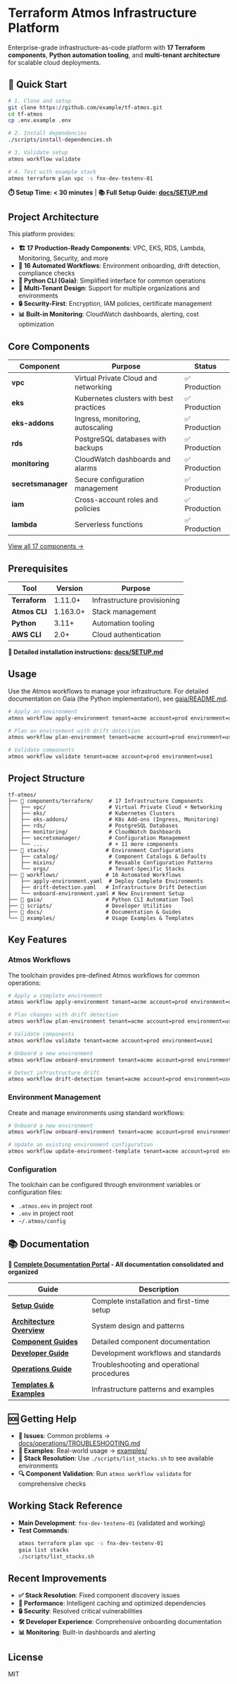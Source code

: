 # Terraform Atmos Infrastructure Platform

Enterprise-grade infrastructure-as-code platform with **17 Terraform components**, **Python automation tooling**, and **multi-tenant architecture** for scalable cloud deployments.

## 🚀 Quick Start

```bash
# 1. Clone and setup
git clone https://github.com/example/tf-atmos.git
cd tf-atmos
cp .env.example .env

# 2. Install dependencies  
./scripts/install-dependencies.sh

# 3. Validate setup
atmos workflow validate

# 4. Test with example stack
atmos terraform plan vpc -s fnx-dev-testenv-01
```

**⏱️ Setup Time: < 30 minutes** | **📚 Full Setup Guide: [docs/SETUP.md](./docs/SETUP.md)**

## Project Architecture

This platform provides:

- **🏗️ 17 Production-Ready Components**: VPC, EKS, RDS, Lambda, Monitoring, Security, and more
- **🔄 16 Automated Workflows**: Environment onboarding, drift detection, compliance checks
- **🐍 Python CLI (Gaia)**: Simplified interface for common operations
- **🏢 Multi-Tenant Design**: Support for multiple organizations and environments
- **🔒 Security-First**: Encryption, IAM policies, certificate management
- **📊 Built-in Monitoring**: CloudWatch dashboards, alerting, cost optimization

## Core Components

| Component | Purpose | Status |
|-----------|---------|--------|
| **vpc** | Virtual Private Cloud and networking | ✅ Production |
| **eks** | Kubernetes clusters with best practices | ✅ Production |
| **eks-addons** | Ingress, monitoring, autoscaling | ✅ Production |
| **rds** | PostgreSQL databases with backups | ✅ Production |
| **monitoring** | CloudWatch dashboards and alarms | ✅ Production |
| **secretsmanager** | Secure configuration management | ✅ Production |
| **iam** | Cross-account roles and policies | ✅ Production |
| **lambda** | Serverless functions | ✅ Production |

[View all 17 components →](./components/terraform/)

## Prerequisites

| Tool | Version | Purpose |
|------|---------|----------|
| **Terraform** | 1.11.0+ | Infrastructure provisioning |
| **Atmos CLI** | 1.163.0+ | Stack management |
| **Python** | 3.11+ | Automation tooling |
| **AWS CLI** | 2.0+ | Cloud authentication |

**📖 Detailed installation instructions: [docs/SETUP.md](./docs/SETUP.md)**

## Usage

Use the Atmos workflows to manage your infrastructure. For detailed documentation on Gaia (the Python implementation), see [gaia/README.md](./gaia/README.md).

```bash
# Apply an environment
atmos workflow apply-environment tenant=acme account=prod environment=use1

# Plan an environment with drift detection
atmos workflow plan-environment tenant=acme account=prod environment=use1 detect_drift=true

# Validate components
atmos workflow validate tenant=acme account=prod environment=use1
```

## Project Structure

```
tf-atmos/
├── 📁 components/terraform/     # 17 Infrastructure Components
│   ├── vpc/                    # Virtual Private Cloud + Networking
│   ├── eks/                    # Kubernetes Clusters  
│   ├── eks-addons/             # K8s Add-ons (Ingress, Monitoring)
│   ├── rds/                    # PostgreSQL Databases
│   ├── monitoring/             # CloudWatch Dashboards
│   ├── secretsmanager/         # Configuration Management
│   └── ...                     # + 11 more components
├── 📁 stacks/                  # Environment Configurations
│   ├── catalog/                # Component Catalogs & Defaults
│   ├── mixins/                 # Reusable Configuration Patterns
│   └── orgs/                   # Tenant-Specific Stacks
├── 📁 workflows/               # 16 Automated Workflows  
│   ├── apply-environment.yaml  # Deploy Complete Environments
│   ├── drift-detection.yaml   # Infrastructure Drift Detection
│   └── onboard-environment.yaml # New Environment Setup
├── 📁 gaia/                    # Python CLI Automation Tool
├── 📁 scripts/                 # Developer Utilities
├── 📁 docs/                    # Documentation & Guides
└── 📁 examples/                # Usage Examples & Templates
```

## Key Features

### Atmos Workflows

The toolchain provides pre-defined Atmos workflows for common operations:

```bash
# Apply a complete environment
atmos workflow apply-environment tenant=acme account=prod environment=use1

# Plan changes with drift detection
atmos workflow plan-environment tenant=acme account=prod environment=use1 detect_drift=true

# Validate components
atmos workflow validate tenant=acme account=prod environment=use1

# Onboard a new environment
atmos workflow onboard-environment tenant=acme account=prod environment=use1 vpc_cidr=10.0.0.0/16

# Detect infrastructure drift
atmos workflow drift-detection tenant=acme account=prod environment=use1
```

### Environment Management

Create and manage environments using standard workflows:

```bash
# Onboard a new environment
atmos workflow onboard-environment tenant=acme account=prod environment=use1 vpc_cidr=10.0.0.0/16

# Update an existing environment configuration
atmos workflow update-environment-template tenant=acme account=prod environment=use1
```

### Configuration

The toolchain can be configured through environment variables or configuration files:
- `.atmos.env` in project root
- `.env` in project root
- `~/.atmos/config`

## 📚 Documentation

**📖 [Complete Documentation Portal](./docs/) - All documentation consolidated and organized**

| Guide | Description |
|-------|-------------|
| **[Setup Guide](./docs/operations/SETUP.md)** | Complete installation and first-time setup |
| **[Architecture Overview](./docs/architecture/ARCHITECTURE_DIAGRAM.md)** | System design and patterns |
| **[Component Guides](./docs/components/)** | Detailed component documentation |
| **[Developer Guide](./docs/guides/DEVELOPER_GUIDE.md)** | Development workflows and standards |
| **[Operations Guide](./docs/operations/)** | Troubleshooting and operational procedures |
| **[Templates & Examples](./docs/templates/)** | Infrastructure patterns and examples |

## 🆘 Getting Help

- **🐛 Issues**: Common problems → [docs/operations/TROUBLESHOOTING.md](./docs/operations/TROUBLESHOOTING.md)  
- **📖 Examples**: Real-world usage → [examples/](./examples/)
- **💬 Stack Resolution**: Use `./scripts/list_stacks.sh` to see available environments
- **🔍 Component Validation**: Run `atmos workflow validate` for comprehensive checks

## Working Stack Reference

- **Main Development**: `fnx-dev-testenv-01` (validated and working)
- **Test Commands**:
  ```bash
  atmos terraform plan vpc -s fnx-dev-testenv-01
  gaia list stacks
  ./scripts/list_stacks.sh
  ```

## Recent Improvements

- **✅ Stack Resolution**: Fixed component discovery issues
- **🚀 Performance**: Intelligent caching and optimized dependencies  
- **🔒 Security**: Resolved critical vulnerabilities
- **🛠️ Developer Experience**: Comprehensive onboarding documentation
- **📊 Monitoring**: Built-in dashboards and alerting

## License

MIT